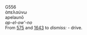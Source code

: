 <body>
  <p>G556<br>  ἀπελαύνω  <br> apelaunō  <br><i>ap-el-ow‘-no </i><br>From <a href="g0575.htm">575</a> and <a href="g1643.htm">1643</a>  to <i>dismiss:</i> - drive.<br></p>
 </body>